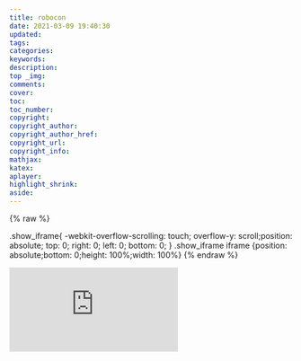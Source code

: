 ```yaml
---
title: robocon
date: 2021-03-09 19:40:30
updated:
tags:
categories:
keywords:
description:
top _img:
comments:
cover:
toc:
toc_number:
copyright:
copyright_author:
copyright_author_href:
copyright_url:
copyright_info:
mathjax:
katex:
aplayer:
highlight_shrink:
aside:
---
```

{% raw %}
<!--设置外部div样式，尽量不要写在页面div style中，有可能不起作用-->
.show_iframe{
-webkit-overflow-scrolling: touch;
overflow-y: 
scroll;position: absolute;
top: 0;
right: 0;
left: 0;
bottom: 0;
}
.show_iframe iframe {position: absolute;bottom: 0;height: 100%;width: 100%}
{% endraw %}
<!--在iframe外包一个div-->
<div class="show_iframe">
			<div style="display:none" class="loading"></div>
			<iframe scrolling="yes" frameborder="0" wicket:id="mainPage" src="https://photo.lyh.best/2021/03/09/3b998d820df3b.pdf" type="application/pdf"></iframe>
</div>
